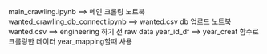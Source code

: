 main_crawling.ipynb   ==> 메인 크롤링 노트북
wanted_crawling_db_connect.ipynb   ==> wanted.csv db 업로드 노트북
wanted.csv   ==> engineering 하기 전 raw data
year_id_df   ==> year_creat 함수로 크롤링한 데이터 year_mapping할때 사용
